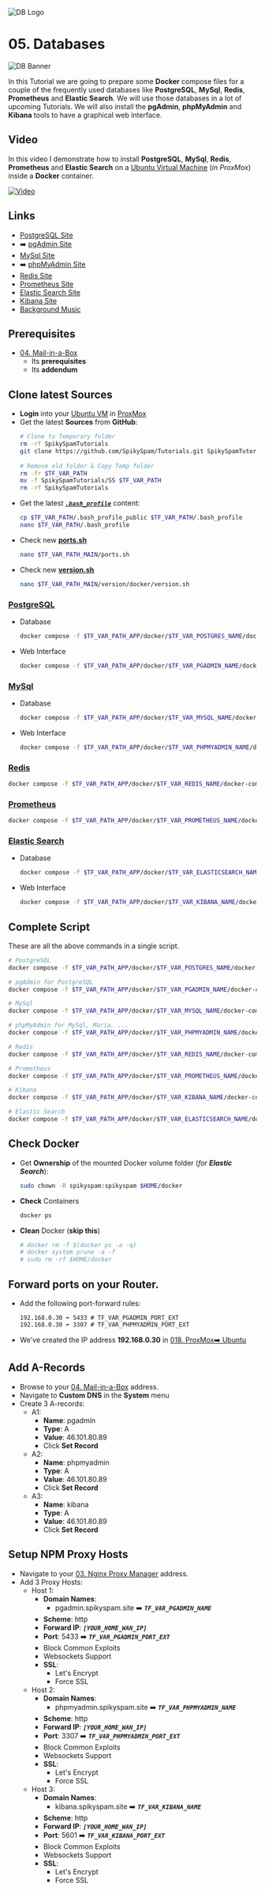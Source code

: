 ![DB Logo](_assets/images/database.png)
# 05. Databases

![DB Banner](_assets/images/db_banner.png)

In this Tutorial we are going to prepare some **Docker** compose files for a couple of the frequently used databases like **PostgreSQL**, **MySql**, **Redis**, **Prometheus** and **Elastic Search**. We will use those databases in a lot of upcoming Tutorials. We will also install the **pgAdmin**, **phpMyAdmin** and **Kibana** tools to have a graphical web interface.

## Video

In this video I demonstrate how to install **PostgreSQL**, **MySql**, **Redis**, **Prometheus** and **Elastic Search** on a [Ubuntu Virtual Machine](../01_setting_up_a_cheap_home_lab_with_proxmox/018_ubuntu/README.md) (*in ProxMox*) inside a **Docker** container.

[![Video](_assets/images/db_video.png)](https://youtu.be/8UoNDwNV4R8)

## Links

- [PostgreSQL Site](https://www.postgresql.org)
- ➡️ [pgAdmin Site](https://www.pgadmin.org)
- [MySql Site](https://www.mysql.com)
- ➡️ [phpMyAdmin Site](https://www.phpmyadmin.net)
- [Redis Site](https://redis.com)
- [Prometheus Site](https://prometheus.io)
- [Elastic Search Site](https://www.elastic.co)
- [Kibana Site](https://www.elastic.co/kibana)
- [Background Music](https://freesound.org/people/gis_sweden/sounds/514508)

## Prerequisites

- [04. Mail-in-a-Box](../04_mail_in_a_box/README.md)
  - Its **prerequisites**
  - Its **addendum**

## Clone latest Sources
<a id="latest-sources"></a>
- **Login** into your [Ubuntu VM](../01_setting_up_a_cheap_home_lab_with_proxmox/018_ubuntu/README.md) in [ProxMox](../01_setting_up_a_cheap_home_lab_with_proxmox/018_ubuntu/README.md)
- Get the latest **Sources** from **GitHub**:
  ```bash
  # Clone to Temporary folder
  rm -rf SpikySpamTutorials
  git clone https://github.com/SpikySpam/Tutorials.git SpikySpamTutorials
 
  # Remove old folder & Copy Temp folder
  rm -fr $TF_VAR_PATH
  mv -f SpikySpamTutorials/SS $TF_VAR_PATH
  rm -rf SpikySpamTutorials
  ```
- Get the latest [***`.bash_profile`***](../SS/.bash_profile_public) content:
  ```bash  
  cp $TF_VAR_PATH/.bash_profile_public $TF_VAR_PATH/.bash_profile
  nano $TF_VAR_PATH/.bash_profile
  ```
- Check new **[ports.sh](../SS/SS/ports.sh)**
  ```bash  
  nano $TF_VAR_PATH_MAIN/ports.sh
  ```
- Check new **[version.sh](../SS/SS/version/docker/version.sh)**
  ```bash  
  nano $TF_VAR_PATH_MAIN/version/docker/version.sh
  ```

### [PostgreSQL](../SS/SS.APP/docker/postgres/docker-compose.yaml)

- Database
  ```bash
  docker compose -f $TF_VAR_PATH_APP/docker/$TF_VAR_POSTGRES_NAME/docker-compose.yaml up -d
  ```
- Web Interface
  ```bash
  docker compose -f $TF_VAR_PATH_APP/docker/$TF_VAR_PGADMIN_NAME/docker-compose.yaml up -d
  ```

### [MySql](../SS/SS.APP/docker/mysql/docker-compose.yaml)

- Database
  ```bash
  docker compose -f $TF_VAR_PATH_APP/docker/$TF_VAR_MYSQL_NAME/docker-compose.yaml up -d
  ```
- Web Interface
  ```bash
  docker compose -f $TF_VAR_PATH_APP/docker/$TF_VAR_PHPMYADMIN_NAME/docker-compose.yaml up -d
  ```

### [Redis](../SS/SS.APP/docker/redis/docker-compose.yaml)

  ```bash
  docker compose -f $TF_VAR_PATH_APP/docker/$TF_VAR_REDIS_NAME/docker-compose.yaml up -d
  ```

### [Prometheus](../SS/SS.APP/docker/prometheus/docker-compose.yaml)

  ```bash
  docker compose -f $TF_VAR_PATH_APP/docker/$TF_VAR_PROMETHEUS_NAME/docker-compose.yaml up -d
  ```

### [Elastic Search](../SS/SS.APP/docker/elasticsearch/docker-compose.yaml)

- Database
  ```bash
  docker compose -f $TF_VAR_PATH_APP/docker/$TF_VAR_ELASTICSEARCH_NAME/docker-compose.yaml up -d
  ```
- Web Interface
  ```bash
  docker compose -f $TF_VAR_PATH_APP/docker/$TF_VAR_KIBANA_NAME/docker-compose.yaml up -d
  ```

## Complete Script

These are all the above commands in a single script.
  ```bash
  # PostgreSQL
  docker compose -f $TF_VAR_PATH_APP/docker/$TF_VAR_POSTGRES_NAME/docker-compose.yaml up -d

  # pgAdmin for PostgreSQL
  docker compose -f $TF_VAR_PATH_APP/docker/$TF_VAR_PGADMIN_NAME/docker-compose.yaml up -d

  # MySql
  docker compose -f $TF_VAR_PATH_APP/docker/$TF_VAR_MYSQL_NAME/docker-compose.yaml up -d

  # phpMyAdmin for MySql, Maria, ...
  docker compose -f $TF_VAR_PATH_APP/docker/$TF_VAR_PHPMYADMIN_NAME/docker-compose.yaml up -d

  # Redis
  docker compose -f $TF_VAR_PATH_APP/docker/$TF_VAR_REDIS_NAME/docker-compose.yaml up -d

  # Prometheus
  docker compose -f $TF_VAR_PATH_APP/docker/$TF_VAR_PROMETHEUS_NAME/docker-compose.yaml up -d

  # Kibana
  docker compose -f $TF_VAR_PATH_APP/docker/$TF_VAR_KIBANA_NAME/docker-compose.yaml up -d

  # Elastic Search
  docker compose -f $TF_VAR_PATH_APP/docker/$TF_VAR_ELASTICSEARCH_NAME/docker-compose.yaml up -d
  ```

## Check Docker

- Get **Ownership** of the mounted Docker volume folder (*for **Elastic Search***):
  ```bash  
  sudo chown -R spikyspam:spikyspam $HOME/docker
  ```

- **Check** Containers
  ```bash
  docker ps
  ```

- **Clean** Docker (**skip this**)
  ```bash
  # docker rm -f $(docker ps -a -q)
  # docker system prune -a -f
  # sudo rm -rf $HOME/docker
  ```

## Forward ports on your Router.
<a id="forward-ports-router"></a>
  - Add the following port-forward rules:
    ```
    192.168.0.30 ➡️ 5433 # TF_VAR_PGADMIN_PORT_EXT
    192.168.0.30 ➡️ 3307 # TF_VAR_PHPMYADMIN_PORT_EXT
    ```
  - We've created the IP address **192.168.0.30** in [018. ProxMox➡️ Ubuntu](../01_setting_up_a_cheap_home_lab_with_proxmox/018_ubuntu/README.md)

## Add A-Records
<a id="add-a-record"></a>

- Browse to your [04. Mail-in-a-Box](../04_mail_in_a_box/README.md) address.
- Navigate to **Custom DNS** in the **System** menu
- Create 3 A-records:
  - A1:
    - **Name**: pgadmin
    - **Type**: A
    - **Value**: 46.101.80.89
    - Click **Set Record**
  - A2:
    - **Name**: phpmyadmin
    - **Type**: A
    - **Value**: 46.101.80.89
    - Click **Set Record**
  - A3:
    - **Name**: kibana
    - **Type**: A
    - **Value**: 46.101.80.89
    - Click **Set Record**

## Setup NPM Proxy Hosts
<a id="npm-proxy-host"></a>

- Navigate to your [03. Nginx Proxy Manager](../03_nginx_proxy_manager/README.md) address.
- Add 3 Proxy Hosts:
  - Host 1:
    - **Domain Names**: 
      - pgadmin.spikyspam.site ➡️ ***`TF_VAR_PGADMIN_NAME`***
    - **Scheme**: http
    - **Forward IP**: ***`[YOUR_HOME_WAN_IP]`***
    - **Port**: 5433 ➡️ ***`TF_VAR_PGADMIN_PORT_EXT`***
    - Block Common Exploits
    - Websockets Support
    - **SSL**:
      - Let's Encrypt
      - Force SSL
  - Host 2:
    - **Domain Names**: 
      - phpmyadmin.spikyspam.site ➡️ ***`TF_VAR_PHPMYADMIN_NAME`***
    - **Scheme**: http
    - **Forward IP**: ***`[YOUR_HOME_WAN_IP]`***
    - **Port**: 3307 ➡️ ***`TF_VAR_PHPMYADMIN_PORT_EXT`***
    - Block Common Exploits
    - Websockets Support
    - **SSL**:
      - Let's Encrypt
      - Force SSL
  - Host 3:
    - **Domain Names**: 
      - kibana.spikyspam.site ➡️ ***`TF_VAR_KIBANA_NAME`***
    - **Scheme**: http
    - **Forward IP**: ***`[YOUR_HOME_WAN_IP]`***
    - **Port**: 5601 ➡️ ***`TF_VAR_KIBANA_PORT_EXT`***
    - Block Common Exploits
    - Websockets Support
    - **SSL**:
      - Let's Encrypt
      - Force SSL
